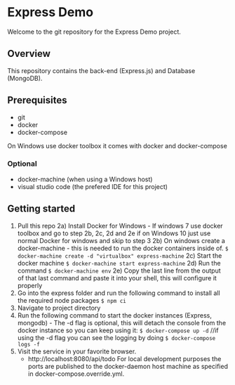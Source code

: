 # Express Demo
Welcome to the git repository for the Express Demo project.

## Overview
This repository contains the back-end (Express.js) and Database (MongoDB).  

## Prerequisites
- git
- docker
- docker-compose

On Windows use docker toolbox it comes with docker and docker-compose

### Optional
- docker-machine (when using a Windows host)
- visual studio code (the prefered IDE for this project)

## Getting started
1) Pull this repo
2a) Install Docker for Windows - If windows 7 use docker toolbox and go to step 2b, 2c, 2d and 2e if on Windows 10 just use normal Docker for windows and skip to step 3
2b) On windows create a docker-machine - this is needed to run the docker containers inside of.
    `$ docker-machine create -d "virtualbox" express-machine`
2c) Start the docker machine
    `$ docker-machine start express-machine`
2d) Run the command
    `$ docker-machine env`
2e) Copy the last line from the output of that last command and paste it into your shell, this will configure it properly
3) Go into the express folder and run the following command to install all the required node packages
    `$ npm ci` 
4) Navigate to project directory
5) Run the following command to start the docker instances (Express, mongodb) - The -d flag is optional, this will detach the console from the docker instance so you can keep using it:
    `$ docker-compose up -d`
    //if using the -d flag you can see the logging by doing
    `$ docker-compose logs -f`
6) Visit the service in your favorite browser.
   - http://localhost:8080/api/todo
For local development purposes the ports are published to the docker-daemon host machine as specified in docker-compose.override.yml.
